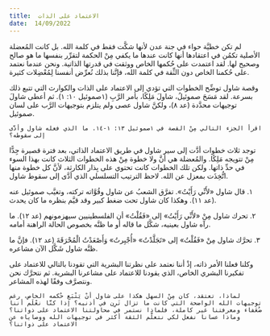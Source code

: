 ```yaml
---
title:  الاعتماد على الذات
date:  14/09/2022
---
```


لم تكن خطيَّة حواء في جنة عدن لأنها شكَّت فقط في كلمة الله. بل كانت المُعضلة الأصلية تكمُن في اعتقادها أنها كانت عندها ما يكفي مِنْ الحكمة لتقرِّر بنفسها ما هو صالح وصحيح لها. لقد اعتمدت على حُكمها الخاص ووثقت في قدرتها الذاتية. ونحن عندما نعتمد على حُكمنا الخاص دون الثِّقة في كلمة الله، فإنَّنا بذلك نُعرِّض أنفسنا لِمُعْضِلات كثيرة.

وقصة شاول توضِّح الخطوات التي تؤدي إلى الاعتماد على الذات والكوارث التي تتبع ذلك بسرعة. لقد مَسَحَ صموئيلُ، شاولَ مَلِكًا، بأمر الرَّبِ (١صموئيل ١٠: ١). ثم أعطى شاولَ توجيهات محدَّدة (عد ٨)، ولكنَّ شاول عصى ولم يتلزم بتوجيهات الرَّب على لسان صموئيل.

`اقرأ الجزء التالي مِنْ القصة في ١صموئيل ١٣: ١-١٤. ما الذي فعله شاول وأدَّى إلى سقوطه؟`

توجد ثلاث خطوات أدَّت إلى سير شاول في طريق الاعتماد الذاتي، بعد فترة قصيرة جِدًّا مِنْ تتويجه مَلِكًا. والمُعضلة هي أنَّ ولا خطوة مِنْ هذه الخطوات الثلاث كانت بهذا السوء في حدِّ ذاتها. ولكن تلك الخطوات كانت تحتوي على بِذار الكارثة، لأنَّ كل خطوة منها اتُّخِذَت بمعزل عن الله. لاحظ الترتيب التسلسلي الذي أدَّى إلى سقوط شاول.

١. قال شاول «لأَنِّي رَأَيْتُ». تفرَّق الشعبُ عن شاول وقُوَّاته تركته، وتغيَّب صموئيل عنه (عد ١١). وهكذا كان شاول تحت ضغط كبير وقد قيَّم بنظره ما كان يحدث.

٢. تحرك شاول مِنْ «لأَنِّي رَأَيْتُ» إلى «فَقُلْتُ» أن الفلسطينيين سيهزمونهم (عد ١٢). ما رآه شاول بعينيه، شكَّل ما قاله أو ما ظنَّه بخصوص الحالة الراهنة أمامه.

٣. تحرَّك شاول مِنْ «فَقُلْتُ» إلى «تَجَلَّدْتُ» «أُجْبِرتُ» وَأَصْعَدْتُ الْمُحْرَقَةَ (عد ١٢). فإنَّ ما ظنَّه شاول شَكَّل الآن مشاعره.

وكلنا فعلنا الأمر ذاته، إذْ أننا نعتمد على نظرتنا البشرية التي تقودنا بالتالي للاعتماد على تفكيرنا البشري الخاص، الذي يقودنا للاعتماد على مشاعرنا البشرية. ثم نتحرَّك نحن ونتصرَّف وفقًا لهذه المشاعر.

`لماذا، تعتقد، كان مِنْ السهل هكذا على شاول أنْ يَتْبَع حُكمه الخاص، رغم توجيهات الله الواضحة التي كانت ما تزال تَرِن في أذنيه؟ إذا كنَّا نعْلَم أننا ضُعَفاء ومعرفتنا غير كاملة، فلماذا نستمر في محاولتنا الاعتماد على ذواتنا؟ وماذا عسانا نفعل لكي نتعلَّم الثقة أكثر في توجيهات الله ووصاياه عن الاعتماد على ذواتنا؟`